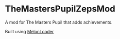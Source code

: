 # TheMastersPupilZepsMod
A mod for The Masters Pupil that adds achievements.

Built using [MelonLoader](https://github.com/LavaGang/MelonLoader)
